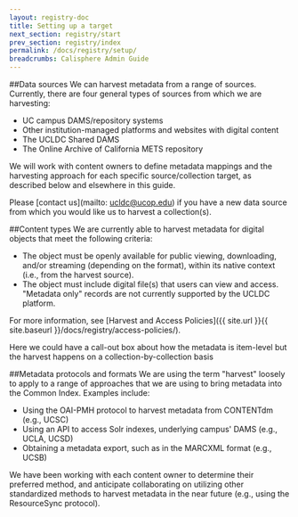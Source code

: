 ```yaml
---
layout: registry-doc
title: Setting up a target
next_section: registry/start
prev_section: registry/index
permalink: /docs/registry/setup/
breadcrumbs: Calisphere Admin Guide
---
```


##Data sources
We can harvest metadata from a range of sources. Currently, there are four general types of sources from which we are harvesting:

- UC campus DAMS/repository systems
- Other institution-managed platforms and websites with digital content
- The UCLDC Shared DAMS
- The Online Archive of California METS repository

We will work with content owners to define metadata mappings and the harvesting approach for each specific source/collection target, as described below and elsewhere in this guide.

Please [contact us](mailto: ucldc@ucop.edu) if you have a new data source from which you would like us to harvest a collection(s).

##Content types
We are currently able to harvest metadata for digital objects that meet the following criteria:

- The object must be openly available for public viewing, downloading, and/or streaming (depending on the format), within its native context (i.e., from the harvest source). 
- The object must include digital file(s) that users can view and access. "Metadata only" records are not currently supported by the UCLDC platform.

For more information, see [Harvest and Access Policies]({{ site.url }}{{ site.baseurl }}/docs/registry/access-policies/).

<div class="note"><p>Here we could have a call-out box about how the metadata is item-level but the harvest happens on a collection-by-collection basis</p></div>

##Metadata protocols and formats
We are using the term "harvest" loosely to apply to a range of approaches that we are using to bring metadata into the Common Index.  Examples include:

- Using the OAI-PMH protocol to harvest metadata from CONTENTdm (e.g., UCSC)
- Using an API to access Solr indexes, underlying campus' DAMS (e.g., UCLA, UCSD) 
- Obtaining a metadata export, such as in the MARCXML format (e.g., UCSB)

We have been working with each content owner to determine their preferred method, and anticipate collaborating on utilizing other standardized methods to harvest metadata in the near future (e.g., using the ResourceSync protocol). 
